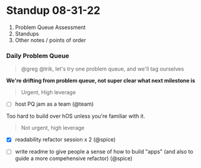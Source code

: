 # Standup 08-31-22

1. Problem Queue Assessment
2. Standups
3. Other notes / points of order



### Daily Problem Queue
> @greg @trik, let's try one problem queue, and we'll tag ourselves

**We're drifting from problem queue, not super clear what next milestone is**
> Urgent, High leverage
- [ ] host PQ jam as a team (@team)

Too hard to build over hOS unless you're familiar with it.
> Not urgent, high leverage
- [x] readability refactor session x 2 (@spice)
- [ ] write readme to give people a sense of how to build "apps" (and also to guide a more compehensive refactor) (@spice)

